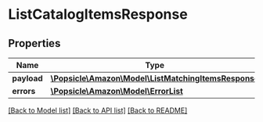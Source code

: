 # ListCatalogItemsResponse

## Properties
Name | Type | Description | Notes
------------ | ------------- | ------------- | -------------
**payload** | [**\Popsicle\Amazon\Model\ListMatchingItemsResponse**](ListMatchingItemsResponse.md) |  | [optional] 
**errors** | [**\Popsicle\Amazon\Model\ErrorList**](ErrorList.md) |  | [optional] 

[[Back to Model list]](../../README.md#documentation-for-models) [[Back to API list]](../../README.md#documentation-for-api-endpoints) [[Back to README]](../../README.md)

